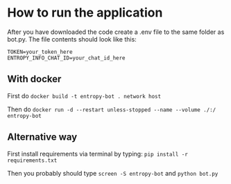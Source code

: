 # How to run the application

After you have downloaded the code create a .env file to the same folder as bot.py.
The file contents should look like this:

	TOKEN=your_token_here
	ENTROPY_INFO_CHAT_ID=your_chat_id_here

## With docker
First do `docker build -t entropy-bot . network host`

Then do `docker run -d --restart unless-stopped --name --volume ./:/ entropy-bot`

## Alternative way
First install requirements via terminal by typing:
`pip install -r requirements.txt`

Then you probably should type `screen -S entropy-bot` and `python bot.py`
